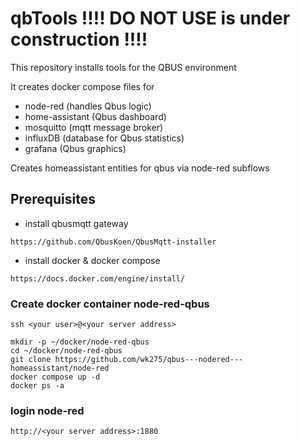 # qbTools    !!!! DO NOT USE is under construction  !!!!

This repository installs tools for the QBUS environment

It creates docker compose files for
- node-red (handles Qbus logic)
- home-assistant (Qbus dashboard)
- mosquitto (mqtt message broker)
- influxDB (database for Qbus statistics)
- grafana (Qbus graphics)

Creates homeassistant entities for qbus via node-red subflows

## Prerequisites
- install qbusmqtt gateway
``` 
https://github.com/QbusKoen/QbusMqtt-installer
```
- install docker & docker compose
```
https://docs.docker.com/engine/install/
```
### Create docker container node-red-qbus
`ssh <your user>@<your server address>`

```
mkdir -p ~/docker/node-red-qbus
cd ~/docker/node-red-qbus
git clone https://github.com/wk275/qbus---nodered---homeassistant/node-red
docker compose up -d
docker ps -a
```
### login node-red
`http://<your server address>:1880`


